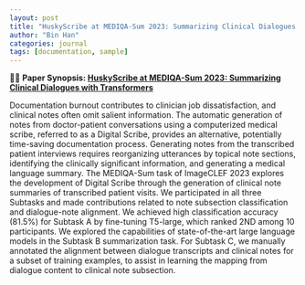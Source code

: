 ```yaml
---
layout: post
title: "HuskyScribe at MEDIQA-Sum 2023: Summarizing Clinical Dialogues with Transformers"
author: "Bin Han"
categories: journal
tags: [documentation, sample]
---
```


📖📖 **Paper Synopsis: [HuskyScribe at MEDIQA-Sum 2023: Summarizing Clinical Dialogues with Transformers](https://www.dei.unipd.it/~faggioli/temp/CLEF2023-proceedings/paper-124.pdf)**

Documentation burnout contributes to clinician job dissatisfaction, and clinical notes often omit salient information. The automatic generation of notes from doctor-patient conversations using a computerized medical scribe, referred to as a Digital Scribe, provides an alternative, potentially time-saving documentation process. Generating notes from the transcribed patient interviews requires reorganizing utterances by topical note sections, identifying the clinically significant information, and generating a medical language summary. The MEDIQA-Sum task of ImageCLEF 2023 explores the development of Digital Scribe through the generation of clinical note summaries of transcribed patient visits. We participated in all three Subtasks and made contributions related to note subsection classification and dialogue-note alignment. We achieved high classification accuracy (81.5%) for Subtask A by fine-tuning T5-large, which ranked 2ND among 10 participants. We explored the capabilities of state-of-the-art large language models in the Subtask B summarization task. For Subtask C, we manually annotated the alignment between dialogue transcripts and clinical notes for a subset of training examples, to assist in learning the mapping from dialogue content to clinical note subsection.


